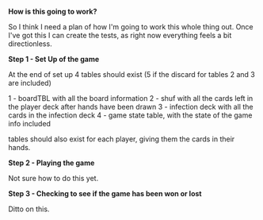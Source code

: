 **How is this going to work?**

So I think I need a plan of how I'm going to work this whole thing out. Once I've got this I can create the tests, as right now everything feels a bit directionless.

**Step 1 - Set Up of the game**

At the end of set up 4 tables should exist (5 if the discard for tables 2 and 3 are included)

1 - boardTBL with all the board information
2 - shuf with all the cards left in the player deck after hands have been drawn
3 - infection deck with all the cards in the infection deck
4 - game state table, with the state of the game info included

tables should also exist for each player, giving them the cards in their hands.


**Step 2 - Playing the game**

Not sure how to do this yet.

**Step 3 - Checking to see if the game has been won or lost**

Ditto on this. 
